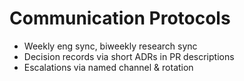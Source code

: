 # Communication Protocols

- Weekly eng sync, biweekly research sync
- Decision records via short ADRs in PR descriptions
- Escalations via named channel & rotation
